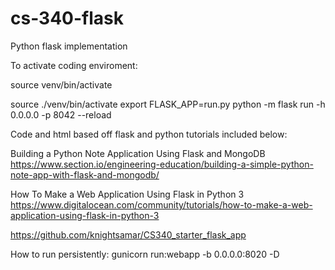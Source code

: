 # cs-340-flask
Python flask implementation

To activate coding enviroment:

source venv/bin/activate

source ./venv/bin/activate
export FLASK_APP=run.py
python -m flask run -h 0.0.0.0 -p 8042 --reload

Code and html based off flask and python tutorials included below:

Building a Python Note Application Using Flask and MongoDB
https://www.section.io/engineering-education/building-a-simple-python-note-app-with-flask-and-mongodb/

How To Make a Web Application Using Flask in Python 3
https://www.digitalocean.com/community/tutorials/how-to-make-a-web-application-using-flask-in-python-3

https://github.com/knightsamar/CS340_starter_flask_app

How to run persistently:
gunicorn run:webapp -b 0.0.0.0:8020 -D 
